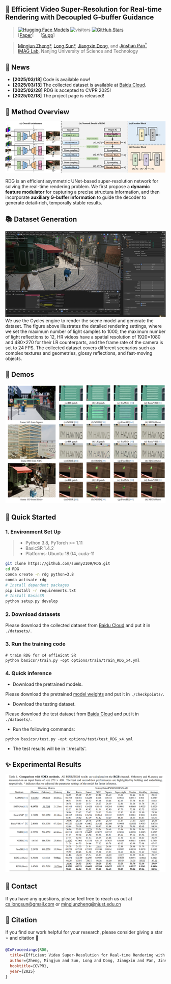 ## 📖 Efficient Video Super-Resolution for Real-time Rendering with Decoupled G-buffer Guidance
> [![Hugging Face Models](https://img.shields.io/badge/%F0%9F%A4%97%20Hugging%20Face-Models-blue)](https://huggingface.co/Meloo/SAFMN/tree/main)
![visitors](https://visitor-badge.laobi.icu/badge?page_id=sunny2109/RDG)
[![GitHub Stars](https://img.shields.io/github/stars/sunny2109/RDG?style=social)](https://github.com/sunny2109/RDG) <br>
> [[Paper](https://openaccess.thecvf.com/content/CVPR2025/papers/Zheng_Efficient_Video_Super-Resolution_for_Real-time_Rendering_with_Decoupled_G-buffer_Guidance_CVPR_2025_paper.pdf)] &emsp;
[[Supp](https://openaccess.thecvf.com/content/CVPR2025/supplemental/Zheng_Efficient_Video_Super-Resolution_CVPR_2025_supplemental.pdf)]  <br>

> [Mingjun Zheng*](https://github.com/Zheng-MJ),
[Long Sun*](https://github.com/sunny2109),
[Jiangxin Dong](https://scholar.google.com/citations?user=ruebFVEAAAAJ&hl=zh-CN&oi=ao),
and [Jinshan Pan<sup>†</sup>](https://jspan.github.io/) <br>
> [IMAG Lab](https://imag-njust.net/), Nanjing University of Science and Technology


## 📜 News
 - **[2025/03/18]** Code is available now!
 - **[2025/03/13]** The collected dataset is available at [Baidu Cloud](https://pan.baidu.com/s/1v7-0KaXdTPDMaO_wfBQkhg?pwd=RRDG).
 - **[2025/02/28]** RDG is accepted to CVPR 2025!
 - **[2025/02/18]** The project page is released!

## 🚀 Method Overview
<div align="center">
    <img src='./assets/arch.png'/>
</div>

RDG is an efficient asymmetric UNet-based super-resolution network for solving the real-time rendering problem.
We first propose a **dynamic feature modulator** for capturing a precise structura information,
and then incorporate **auxiliary G-buffer information** to guide the decoder to generate detail-rich, temporally stable results.


## 📚 Dataset Generation
<div align="center">
    <img src='./assets/Blender.png'/>
</div>
We use the Cycles engine to render the scene model and generate the dataset. The figure above illustrates the detailed rendering settings,
where we set the maximum number of light samples to 1000, the maximum number of light reflections to 12,
HR videos have a spatial resolution of 1920×1080 and 480×270 for their LR counterparts, and the frame rate of the camera is set to 24 FPS.
The collected dataset covers different scenarios such as complex textures and geometries, glossy reflections, and fast-moving objects.


## 👀 Demos
<div align="center">
    <img src='./assets/visual_results.png'/>
</div>


## 🚀 Quick Started
### 1. Environment Set Up
> - Python 3.8, PyTorch >= 1.11
> - BasicSR 1.4.2
> - Platforms: Ubuntu 18.04, cuda-11

```bash
git clone https://github.com/sunny2109/RDG.git
cd RDG
conda create -n rdg python=3.8
conda activate rdg
# Install dependent packages
pip install -r requirements.txt
# Install BasicSR
python setup.py develop
```

### 2. Download datasets
Please download the collected dataset from [Baidu Cloud](https://pan.baidu.com/s/1v7-0KaXdTPDMaO_wfBQkhg?pwd=RRDG) and put it in `./datasets/`.


### 3. Run the training code
```
# train RDG for x4 effieicnt SR
python basicsr/train.py -opt options/train/train_RDG_x4.yml
```

### 4. Quick inference
- Download the pretrained models.

Please download the pretrained [model weights](https://github.com/sunny2109/RDG/tree/main/checkpoints) and put it in `./checkpoints/`.
- Download the testing dataset.

Please download the test dataset from [Baidu Cloud](https://pan.baidu.com/s/1v7-0KaXdTPDMaO_wfBQkhg?pwd=RRDG) and put it in `./datasets/`.
- Run the following commands:
```
python basicsr/test.py -opt options/test/test_RDG_x4.yml
```
- The test results will be in './results'.


## ✨ Experimental Results
<div align="center">
    <img src='./assets/results.png'/>
</div>


## 📧 Contact
If you have any questions, please feel free to reach us out at cs.longsun@gmail.com or mingjunzheng@njust.edu.cn

## 📎 Citation

If you find our work helpful for your research, please consider giving a star ⭐ and citation 📝
```bibtex
@InProceedings{RDG,
  title={Efficient Video Super-Resolution for Real-time Rendering with Decoupled G-buffer Guidance},
  author={Zheng, Mingjun and Sun, Long and Dong, Jiangxin and Pan, Jinshan},
  booktitle={CVPR},
  year={2025}
}
